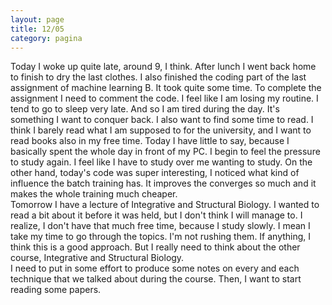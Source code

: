 ```yaml
--- 
layout: page
title: 12/05
category: pagina
---
```


Today I woke up quite late, around 9, I think.
After lunch I went back home to finish to dry the last clothes.
I also finished the coding part of the last assignment of machine learning B.
It took quite some time. To complete the assignment I need to comment the code.
I feel like I am losing my routine. I tend to go to sleep very late. And so I am
tired during the day. It's something I want to conquer back.
I also want to find some time to read. I think I barely read what I am supposed
to for the university, and I want to read books also in my free time. 
Today I have little to say, because I basically spent the whole day in front of
my PC. I begin to feel the pressure to study again. I feel like I have to study
over me wanting to study.
On the other hand, today's code was super interesting, I noticed what kind of
influence the batch training has. It improves the converges so much and it makes
the whole training much cheaper.  
Tomorrow I have a lecture of Integrative and Structural Biology. I wanted to
read a bit about it before it was held, but I don't think I will manage to.
I realize, I don't have that much free time, because I study slowly. I mean I
take my time to go through the topics. I'm not rushing them. If anything, I
think this is a good approach. But I really need to think about the other
course, Integrative and Structural Biology.  
I need to put in some effort to produce some notes on every and each technique
that we talked about during the course. Then, I want to start reading some
papers.
